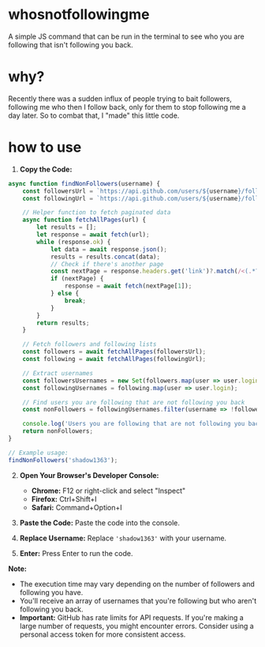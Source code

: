 # whosnotfollowingme
A simple JS command that can be run in the terminal to see who you are following that isn't following you back.

# why?
Recently there was a sudden influx of people trying to bait followers, following me who then I follow back, only for them to stop following me a day later. So to combat that, I "made" this little code.

# how to use
1. **Copy the Code:**
```js
async function findNonFollowers(username) {
    const followersUrl = `https://api.github.com/users/${username}/followers`;
    const followingUrl = `https://api.github.com/users/${username}/following`;

    // Helper function to fetch paginated data
    async function fetchAllPages(url) {
        let results = [];
        let response = await fetch(url);
        while (response.ok) {
            let data = await response.json();
            results = results.concat(data);
            // Check if there's another page
            const nextPage = response.headers.get('link')?.match(/<(.*?)>; rel="next"/);
            if (nextPage) {
                response = await fetch(nextPage[1]);
            } else {
                break;
            }
        }
        return results;
    }

    // Fetch followers and following lists
    const followers = await fetchAllPages(followersUrl);
    const following = await fetchAllPages(followingUrl);

    // Extract usernames
    const followersUsernames = new Set(followers.map(user => user.login));
    const followingUsernames = following.map(user => user.login);

    // Find users you are following that are not following you back
    const nonFollowers = followingUsernames.filter(username => !followersUsernames.has(username));

    console.log('Users you are following that are not following you back:', nonFollowers);
    return nonFollowers;
}

// Example usage:
findNonFollowers('shadow1363');
```
2. **Open Your Browser's Developer Console:**
   - **Chrome:** F12 or right-click and select "Inspect"
   - **Firefox:** Ctrl+Shift+I
   - **Safari:** Command+Option+I

3. **Paste the Code:** Paste the code into the console.
4. **Replace Username:** Replace `'shadow1363'` with your username.
5. **Enter:** Press Enter to run the code.

**Note:**
- The execution time may vary depending on the number of followers and following you have.
- You'll receive an array of usernames that you're following but who aren't following you back.
- **Important:** GitHub has rate limits for API requests. If you're making a large number of requests, you might encounter errors. Consider using a personal access token for more consistent access.

